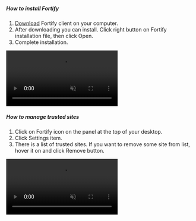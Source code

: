<h5>
  How to install Fortify
</h5>

1. [Download](#download) Fortify client on your computer.
2. After downloading you can install. Click right button on Fortify installation file, then click Open.
3. Complete installation.

<video controls="true" muted="true">
  <source src="/assets/videos/fortify_install_mac.mp4">
</video>

<h5>
  How to manage trusted sites
</h5>

1. Click on Fortify icon on the panel at the top of your desktop.
2. Click Settings item.
3. There is a list of trusted sites. 
If you want to remove some site from list, hover it on and click Remove button.

<video controls="true" muted="true">
  <source src="/assets/videos/fortify_install_mac.mp4">
</video>
